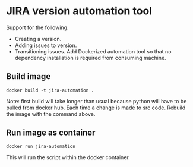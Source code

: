 # JIRA version automation tool
Support for the following:
* Creating a version.
* Adding issues to version.
* Transitioning issues.
Add
Dockerized automation tool so that no dependency installation is required from consuming machine.

## Build image
``` 
docker build -t jira-automation .
```
Note: first build will take longer than usual because python will have to be pulled from docker hub.
Each time a change is made to src code.
Rebuild the image with the command above.

## Run image as container
``` 
docker run jira-automation
```
This will run the script within the docker container.

